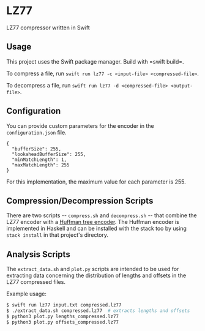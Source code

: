 # LZ77

LZ77 compressor written in Swift

## Usage

This project uses the Swift package manager.
Build with =swift build=.

To compress a file, run `swift run lz77 -c <input-file> <compressed-file>`.

To decompress a file, run `swift run lz77 -d <compressed-file> <output-file>`.

## Configuration

You can provide custom parameters for the encoder in the `configuration.json` file.

```
{
  "bufferSize": 255,
  "lookaheadBufferSize": 255,
  "minMatchLength": 1,
  "maxMatchLength": 255
}
```

For this implementation, the maximum value for each parameter is 255.

## Compression/Decompression Scripts

There are two scripts -- `compress.sh` and `decompress.sh` -- that combine
the LZ77 encoder with a [Huffman tree encoder](https://github.com/brenoafb/hhuff).
The Huffman encoder is implemented in Haskell and can be installed with
the stack too by using `stack install` in that project's directory.

## Analysis Scripts

The `extract_data.sh` and `plot.py` scripts are intended to be used
for extracting data concerning the distribution of lengths and offsets
in the LZ77 compressed files.

Example usage:

```bash
$ swift run lz77 input.txt compressed.lz77
$ ./extract_data.sh compressed.lz77  # extracts lengths and offsets
$ python3 plot.py lengths_compressed.lz77
$ python3 plot.py offsets_compressed.lz77
```
